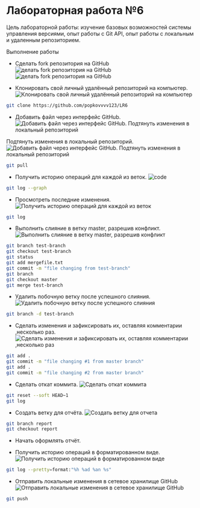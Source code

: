 # Лабораторная работа №6

Цель лабораторной работы: изучение базовых возможностей системы управления версиями, опыт работы с Git API, опыт работы с локальным и удаленным репозиторием.

Выполнение работы

* Сделать fork репозитория на GitHub
![делать fork репозитория на GitHub](screenshots/sc-01.png)
![делать fork репозитория на GitHub](screenshots/sc-02.png)

* Клонировать свой личный удалённый репозиторий на компьютер.
![Клонировать свой личный удалённый репозиторий на компьютер](screenshots/sc-03.png)
```bash
git clone https://github.com/popkovvvv123/LR6
```

 * Добавить файл через интерфейс GitHub.
![Добавить файл через интерфейс GitHub. Подтянуть изменения в локальный репозиторий](screenshots/sc-04.png)

Подтянуть изменения в локальный репозиторий.
![Добавить файл через интерфейс GitHub. Подтянуть изменения в локальный репозиторий](screenshots/sc-05.png)
```bash
git pull
```

*  Получить историю операций для каждой из веток.
![code](screenshots/sc-06.png)
```bash
git log --graph
```

* Просмотреть последние изменения. 
![Получить историю операций для каждой из веток](screenshots/sc-07.png)
```bash
git log
```

* Выполнить слияние в ветку master, разрешив конфликт.
![Выполнить слияние в ветку master, разрешив конфликт](screenshots/sc-08.png)
```bash
git branch test-branch
git checkout test-branch
git status
git add mergefile.txt
git commit -m "file changing from test-branch"
git branch
git checkout master
git merge test-branch
```

* Удалить побочную ветку после успешного слияния.
![Удалить побочную ветку после успешного слияния](screenshots/sc-09.png)
```bash
git branch -d test-branch
```

* Сделать изменения и зафиксировать их, оставляя комментарии ,несколько раз. 
![Сделать изменения и зафиксировать их, оставляя комментарии ,несколько раз](screenshots/sc-10.png)
```bash
git add . 
git commit -m "file changing #1 from master branch"
git add . 
git commit -m "file changing #2 from master branch"
```

* Сделать откат коммита. 
![Сделать откат коммита](screenshots/sc-11.png)
```bash
git reset --soft HEAD~1
git log
```

* Создать ветку для отчёта.
![Создать ветку для отчета](screenshots/sc-12.png)
```bash
git branch report
git checkout report
```

* Начать оформлять отчёт.

* Получить историю операций в форматированном виде.
![Получить историю операций в форматированном виде](screenshots/sc-13.png)
```bash
git log --pretty=format:"%h %ad %an %s"
```

* Отправить локальные изменения в сетевое хранилище GitHub
![Отправить локальные изменения в сетевое хранилище GitHub](screenshots/sc-14.png)
```bash
git push 
```
